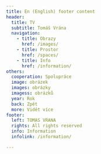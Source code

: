 ```yaml
---
title: En (English) footer content
header:
  title: TV
  subtitle: Tomáš Vrána
  navigation:
    - title: Obrazy
      href: /images/
    - title: Prostor
      href: /spaces/
    - title: Info
      href: /information/
others:
  cooperation: Spolupráce
  image: obrázek
  images: obrázky
  imagess: obrázků
  year: Rok
  back: Zpět
  more: Vidět více
footer:
  left: TOMAS VRANA
  rights: All rights reserved
  info: Information
  infolink: /information/

---
```

